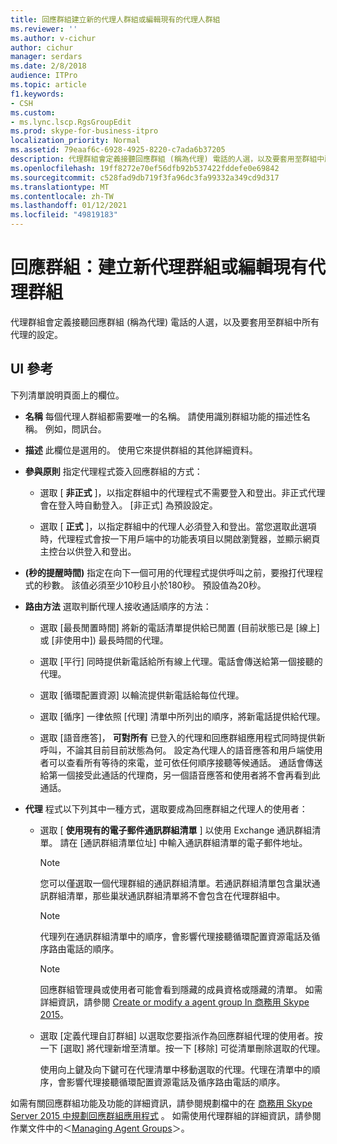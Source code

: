 ```yaml
---
title: 回應群組建立新的代理人群組或編輯現有的代理人群組
ms.reviewer: ''
ms.author: v-cichur
author: cichur
manager: serdars
ms.date: 2/8/2018
audience: ITPro
ms.topic: article
f1.keywords:
- CSH
ms.custom:
- ms.lync.lscp.RgsGroupEdit
ms.prod: skype-for-business-itpro
localization_priority: Normal
ms.assetid: 79eaaf6c-6928-4925-8220-c7ada6b37205
description: 代理群組會定義接聽回應群組 (稱為代理) 電話的人選，以及要套用至群組中所有代理的設定。
ms.openlocfilehash: 19ff8272e70ef56dfb92b537422fddefe0e69842
ms.sourcegitcommit: c528fad9db719f3fa96dc3fa99332a349cd9d317
ms.translationtype: MT
ms.contentlocale: zh-TW
ms.lasthandoff: 01/12/2021
ms.locfileid: "49819183"
---
```

# <a name="response-groups-create-new-or-edit-existing-agent-group"></a>回應群組：建立新代理群組或編輯現有代理群組

代理群組會定義接聽回應群組 (稱為代理) 電話的人選，以及要套用至群組中所有代理的設定。

## <a name="ui-reference"></a>UI 參考

下列清單說明頁面上的欄位。

- **名稱** 每個代理人群組都需要唯一的名稱。 請使用識別群組功能的描述性名稱。 例如，問訊台。

- **描述** 此欄位是選用的。 使用它來提供群組的其他詳細資料。

- **參與原則** 指定代理程式簽入回應群組的方式：

  - 選取 [ **非正式** ]，以指定群組中的代理程式不需要登入和登出。非正式代理會在登入時自動登入。 [非正式] 為預設設定。

  - 選取 [ **正式** ]，以指定群組中的代理人必須登入和登出。當您選取此選項時，代理程式會按一下用戶端中的功能表項目以開啟瀏覽器，並顯示網頁主控台以供登入和登出。

- **(秒的提醒時間)** 指定在向下一個可用的代理程式提供呼叫之前，要撥打代理程式的秒數。 該值必須至少10秒且小於180秒。 預設值為20秒。

- **路由方法** 選取判斷代理人接收通話順序的方法：

  - 選取 [最長閒置時間] 將新的電話清單提供給已閒置 (目前狀態已是 [線上] 或 [非使用中]) 最長時間的代理。

  - 選取 [平行] 同時提供新電話給所有線上代理。電話會傳送給第一個接聽的代理。

  - 選取 [循環配置資源] 以輪流提供新電話給每位代理。

  - 選取 [循序] 一律依照 [代理] 清單中所列出的順序，將新電話提供給代理。

  - 選取 [語音應答]， **可對所有** 已登入的代理和回應群組應用程式同時提供新呼叫，不論其目前目前狀態為何。 設定為代理人的語音應答和用戶端使用者可以查看所有等待的來電，並可依任何順序接聽等候通話。 通話會傳送給第一個接受此通話的代理商，另一個語音應答和使用者將不會再看到此通話。

- **代理** 程式以下列其中一種方式，選取要成為回應群組之代理人的使用者：

  - 選取 [ **使用現有的電子郵件通訊群組清單** ] 以使用 Exchange 通訊群組清單。 請在 [通訊群組清單位址] 中輸入通訊群組清單的電子郵件地址。

    > [!NOTE]
    > 您可以僅選取一個代理群組的通訊群組清單。若通訊群組清單包含巢狀通訊群組清單，那些巢狀通訊群組清單將不會包含在代理群組中。

    > [!NOTE]
    > 代理列在通訊群組清單中的順序，會影響代理接聽循環配置資源電話及循序路由電話的順序。

    > [!NOTE]
    > 回應群組管理員或使用者可能會看到隱藏的成員資格或隱藏的清單。 如需詳細資訊，請參閱 [Create or modify a agent group In 商務用 Skype 2015](../../deploy/deploy-enterprise-voice/create-or-modify-an-agent-group.md)。

  - 選取 [定義代理自訂群組] 以選取您要指派作為回應群組代理的使用者。按一下 [選取] 將代理新增至清單。按一下 [移除] 可從清單刪除選取的代理。

    使用向上鍵及向下鍵可在代理清單中移動選取的代理。代理在清單中的順序，會影響代理接聽循環配置資源電話及循序路由電話的順序。

如需有關回應群組功能及功能的詳細資訊，請參閱規劃檔中的在 [商務用 Skype Server 2015 中規劃回應群組應用程式](../../plan-your-deployment/enterprise-voice-solution/response-group.md) 。 如需使用代理群組的詳細資訊，請參閱作業文件中的＜[Managing Agent Groups](https://technet.microsoft.com/library/36084cdc-38f1-4c45-922f-f81c7e86210c.aspx)＞。


